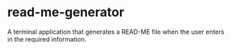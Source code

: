 # read-me-generator
A terminal application that generates a READ-ME file when the user enters in the required information.
